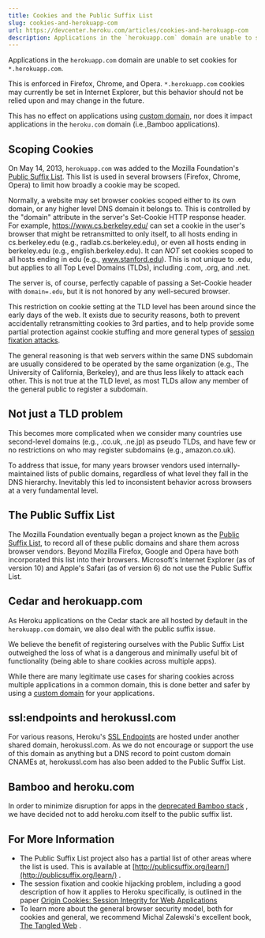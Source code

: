 ```yaml
---
title: Cookies and the Public Suffix List
slug: cookies-and-herokuapp-com
url: https://devcenter.heroku.com/articles/cookies-and-herokuapp-com
description: Applications in the `herokuapp.com` domain are unable to set cookies for `*.herokuapp.com`.
---
```


Applications in the `herokuapp.com` domain are unable to set cookies for `*.herokuapp.com`.  

This is enforced in Firefox, Chrome, and Opera.  `*.herokuapp.com` cookies may currently be set in Internet Explorer, but this behavior should not be relied upon and may change in the future.  

This has no effect on applications using [custom domain](https://devcenter.heroku.com/articles/custom-domains), nor does it impact applications in the `heroku.com` domain (i.e.,Bamboo applications).

## Scoping Cookies

On May 14, 2013, `herokuapp.com` was added to the Mozilla Foundation's [Public Suffix List](http://publicsuffix.org/).  This list is used in several browsers (Firefox, Chrome, Opera) to limit how broadly a cookie may be scoped.

Normally, a website may set browser cookies scoped either to its own domain, or any higher level DNS domain it belongs to.  This is controlled by the "domain" attribute in the server's Set-Cookie HTTP response header.  For example, https://www.cs.berkeley.edu/ can set a cookie in the user's browser that might be retransmitted to only itself, to all hosts ending in cs.berkeley.edu (e.g., radlab.cs.berkeley.edu), or even all hosts ending in berkeley.edu (e.g., english.berkeley.edu).  It can *NOT* set cookies scoped to all hosts ending in edu (e.g., www.stanford.edu).  This is not unique to .edu, but applies to all Top Level Domains (TLDs), including .com, .org, and .net.

The server is, of course, perfectly capable of passing a Set-Cookie header with `domain=.edu`, but it is not honored by any well-secured browser.  

This restriction on cookie setting at the TLD level has been around since the early days of the web.  It exists due to security reasons, both to prevent accidentally retransmitting cookies to 3rd parties, and to help provide some partial protection against cookie stuffing and more general types of [session fixation attacks](https://www.owasp.org/index.php/Session_fixation).  

The general reasoning is that web servers within the same DNS subdomain are usually considered to be operated by the same organization (e.g., The University of California, Berkeley), and are thus less likely to attack each other.  This is not true at the TLD level, as most TLDs allow any member of the general public to register a subdomain.

## Not just a TLD problem

This becomes more complicated when we consider many countries use second-level domains (e.g., .co.uk, .ne.jp) as pseudo TLDs, and have few or no restrictions on who may register subdomains (e.g., amazon.co.uk).  

To address that issue, for many years browser vendors used internally-maintained lists of public domains, regardless of what level they fall in the DNS hierarchy.  Inevitably this led to inconsistent behavior across browsers at a very fundamental level.

## The Public Suffix List

The Mozilla Foundation eventually began a project known as the [Public Suffix List](http://publicsuffix.org/), to record all of these public domains and share them across browser vendors.  Beyond Mozilla Firefox, Google and Opera have both incorporated this list into their browsers.  Microsoft's Internet Explorer (as of version 10) and Apple's Safari (as of version 6) do not use the Public Suffix List.

## Cedar and herokuapp.com

As Heroku applications on the Cedar stack are all hosted by default in the `herokuapp.com` domain, we also deal with the public suffix issue.  

We believe the benefit of registering ourselves with the Public Suffix List outweighed the loss of what is a dangerous and minimally useful bit of functionality (being able to share cookies across multiple apps).

While there are many legitimate use cases for sharing cookies across multiple applications in a common domain, this is done better and safer by using a [custom domain](https://devcenter.heroku.com/articles/custom-domains) for your applications.

## ssl:endpoints and herokussl.com

For various reasons, Heroku's [SSL Endpoints](https://devcenter.heroku.com/articles/ssl-endpoint) are hosted under another shared domain, herokussl.com.  As we do not encourage or support the use of  this domain as anything but a DNS record to point custom domain CNAMEs at, herokussl.com has also been added to the Public Suffix List.

## Bamboo and heroku.com

In order to minimize disruption for apps in the [deprecated Bamboo stack](https://devcenter.heroku.com/articles/bamboo) , we have decided not to add heroku.com itself to the public suffix list.

## For More Information

* The Public Suffix List project also has a partial list of other areas where the list is used.  This is available at [http://publicsuffix.org/learn/](http://publicsuffix.org/learn/) .
* The session fixation and cookie hijacking problem, including a good description of how it applies to Heroku specifically, is outlined in the paper [Origin Cookies: Session Integrity for
Web Applications](http://w2spconf.com/2011/papers/session-integrity.pdf)
* To learn more about the general browser security model, both for cookies and general, we recommend Michal Zalewski's excellent book, [The Tangled Web](http://lcamtuf.coredump.cx/tangled/) .